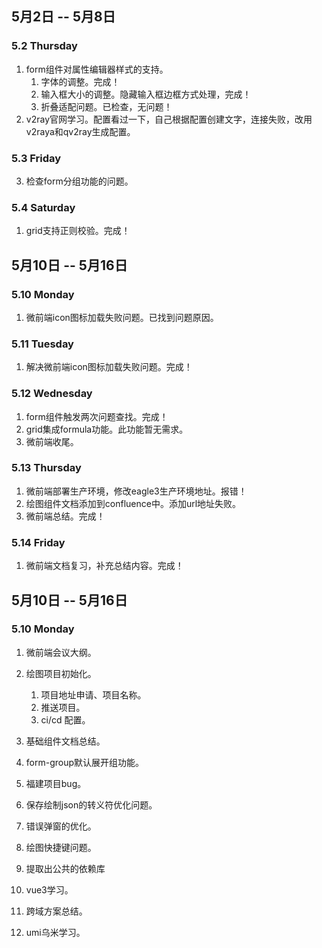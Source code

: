 ## 5月2日 -- 5月8日

### 5.2 Thursday
1. form组件对属性编辑器样式的支持。
   1. 字体的调整。完成！
   2. 输入框大小的调整。隐藏输入框边框方式处理，完成！
   3. 折叠适配问题。已检查，无问题！
2. v2ray官网学习。配置看过一下，自己根据配置创建文字，连接失败，改用v2raya和qv2ray生成配置。

### 5.3 Friday
3. 检查form分组功能的问题。

### 5.4 Saturday
1. grid支持正则校验。完成！

## 5月10日 -- 5月16日

### 5.10 Monday
1. 微前端icon图标加载失败问题。已找到问题原因。

### 5.11 Tuesday
1. 解决微前端icon图标加载失败问题。完成！

### 5.12 Wednesday
1. form组件触发两次问题查找。完成！
2. grid集成formula功能。此功能暂无需求。
3. 微前端收尾。

### 5.13 Thursday
1. 微前端部署生产环境，修改eagle3生产环境地址。报错！
2. 绘图组件文档添加到confluence中。添加url地址失败。
3. 微前端总结。完成！

### 5.14 Friday
1. 微前端文档复习，补充总结内容。完成！

## 5月10日 -- 5月16日

### 5.10 Monday
1. 微前端会议大纲。
2. 绘图项目初始化。
   1. 项目地址申请、项目名称。
   2. 推送项目。
   3. ci/cd 配置。
3. 基础组件文档总结。
4. form-group默认展开组功能。


1. 福建项目bug。
1. 保存绘制json的转义符优化问题。
1. 错误弹窗的优化。
1. 绘图快捷键问题。
1. 提取出公共的依赖库

1. vue3学习。
1. 跨域方案总结。
1. umi乌米学习。











